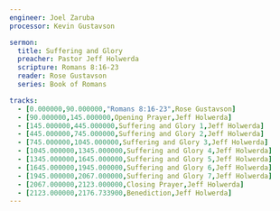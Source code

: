 ```yaml
---
engineer: Joel Zaruba
processor: Kevin Gustavson

sermon:
  title: Suffering and Glory
  preacher: Pastor Jeff Holwerda
  scripture: Romans 8:16-23
  reader: Rose Gustavson
  series: Book of Romans

tracks:
  - [0.000000,90.000000,"Romans 8:16-23",Rose Gustavson]
  - [90.000000,145.000000,Opening Prayer,Jeff Holwerda]
  - [145.000000,445.000000,Suffering and Glory 1,Jeff Holwerda]
  - [445.000000,745.000000,Suffering and Glory 2,Jeff Holwerda]
  - [745.000000,1045.000000,Suffering and Glory 3,Jeff Holwerda]
  - [1045.000000,1345.000000,Suffering and Glory 4,Jeff Holwerda]
  - [1345.000000,1645.000000,Suffering and Glory 5,Jeff Holwerda]
  - [1645.000000,1945.000000,Suffering and Glory 6,Jeff Holwerda]
  - [1945.000000,2067.000000,Suffering and Glory 7,Jeff Holwerda]
  - [2067.000000,2123.000000,Closing Prayer,Jeff Holwerda]
  - [2123.000000,2176.733900,Benediction,Jeff Holwerda]
---
```


